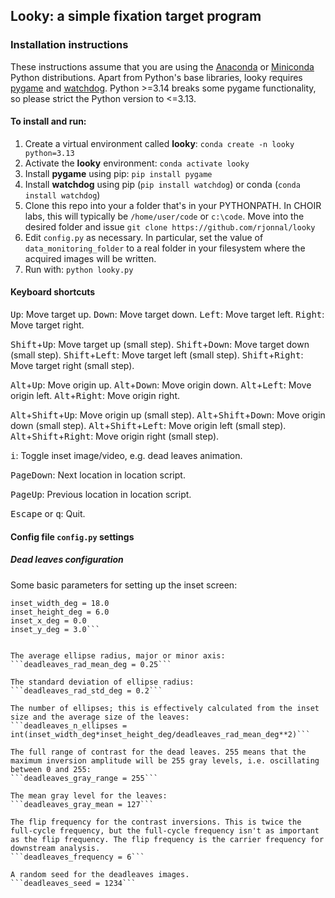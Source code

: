 ## Looky: a simple fixation target program

### Installation instructions

These instructions assume that you are using the [Anaconda](https://www.anaconda.com/) or [Miniconda](https://www.anaconda.com/docs/getting-started/miniconda/main) Python distributions. Apart from Python's base libraries, looky requires [pygame](https://www.pygame.org/wiki/GettingStarted) and [watchdog](https://pypi.org/project/watchdog/). Python >=3.14 breaks some pygame functionality, so please strict the Python version to <=3.13.

#### To install and run:

1. Create a virtual environment called **looky**: `conda create -n looky python=3.13`
2. Activate the **looky** environment: `conda activate looky`
3. Install **pygame** using pip: `pip install pygame`
4. Install **watchdog** using pip (`pip install watchdog`) or conda (`conda install watchdog`)
5. Clone this repo into your a folder that's in your PYTHONPATH. In CHOIR labs, this will typically be `/home/user/code` or `c:\code`. Move into the desired folder and issue `git clone https://github.com/rjonnal/looky`
6. Edit `config.py` as necessary. In particular, set the value of `data_monitoring_folder` to a real folder in your filesystem where the acquired images will be written.
7. Run with: `python looky.py`

#### Keyboard shortcuts

<kbd>Up</kbd>: Move target up.
<kbd>Down</kbd>: Move target down.
<kbd>Left</kbd>: Move target left.
<kbd>Right</kbd>: Move target right.

<kbd>Shift</kbd>+<kbd>Up</kbd>: Move target up (small step).
<kbd>Shift</kbd>+<kbd>Down</kbd>: Move target down (small step).
<kbd>Shift</kbd>+<kbd>Left</kbd>: Move target left (small step).
<kbd>Shift</kbd>+<kbd>Right</kbd>: Move target right (small step).

<kbd>Alt</kbd>+<kbd>Up</kbd>: Move origin up.
<kbd>Alt</kbd>+<kbd>Down</kbd>: Move origin down.
<kbd>Alt</kbd>+<kbd>Left</kbd>: Move origin left.
<kbd>Alt</kbd>+<kbd>Right</kbd>: Move origin right.

<kbd>Alt</kbd>+<kbd>Shift</kbd>+<kbd>Up</kbd>: Move origin up (small step).
<kbd>Alt</kbd>+<kbd>Shift</kbd>+<kbd>Down</kbd>: Move origin down (small step).
<kbd>Alt</kbd>+<kbd>Shift</kbd>+<kbd>Left</kbd>: Move origin left (small step).
<kbd>Alt</kbd>+<kbd>Shift</kbd>+<kbd>Right</kbd>: Move origin right (small step).

<kbd>i</kbd>: Toggle inset image/video, e.g. dead leaves animation.

<kbd>PageDown</kbd>: Next location in location script.

<kbd>PageUp</kbd>: Previous location in location script.

<kbd>Escape</kbd> or <kbd>q</kbd>: Quit.

#### Config file `config.py` settings

##### Dead leaves configuration

Some basic parameters for setting up the inset screen:

```inset_background_color = (127, 127, 127)
inset_width_deg = 18.0
inset_height_deg = 6.0
inset_x_deg = 0.0
inset_y_deg = 3.0```


The average ellipse radius, major or minor axis:
```deadleaves_rad_mean_deg = 0.25```

The standard deviation of ellipse radius:
```deadleaves_rad_std_deg = 0.2```

The number of ellipses; this is effectively calculated from the inset size and the average size of the leaves:
```deadleaves_n_ellipses = int(inset_width_deg*inset_height_deg/deadleaves_rad_mean_deg**2)```

The full range of contrast for the dead leaves. 255 means that the maximum inversion amplitude will be 255 gray levels, i.e. oscillating between 0 and 255:
```deadleaves_gray_range = 255```

The mean gray level for the leaves:
```deadleaves_gray_mean = 127```

The flip frequency for the contrast inversions. This is twice the full-cycle frequency, but the full-cycle frequency isn't as important as the flip frequency. The flip frequency is the carrier frequency for downstream analysis.
```deadleaves_frequency = 6```

A random seed for the deadleaves images.
```deadleaves_seed = 1234```
